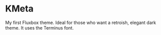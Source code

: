 # KMeta

My first Fluxbox theme. Ideal for those who want a retroish, elegant dark theme. It uses the Terminus font.
